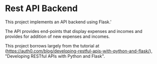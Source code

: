 # Rest API Backend

This project implements an API backend using Flask.'

The API provides end-points that display expenses and incomes and provides for addition of new expenses and incomes.

This project borrows largely from the tutorial at (https://auth0.com/blog/developing-restful-apis-with-python-and-flask/), "Developing RESTful APIs with Python and Flask".

